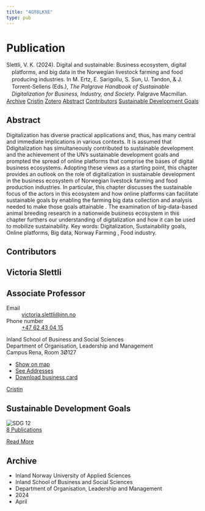 ```yaml
---
title: "4GY8LKXE"
type: pub
---
```

<h1>Publication</h1>
<article id="csl-bib-container-4GY8LKXE" class="csl-bib-container">
  <div class="csl-bib-body" style="line-height: 1.35; padding-left: 1em; text-indent:-1em;">
  <div class="csl-entry">Slettli, V. K. (2024). Digital and sustainable: Business ecosystem, digital platforms, and big data in the Norwegian livestock farming and food producing industries. In M. Ertz, E. Sarigollu, S. Sun, U. Tandon, &amp; J. Torrent-Sellens (Eds.), <i>The Palgrave Handbook of Sustainable Digitalization for Business, Industry, and Society</i>. Palgrave Macmillan.</div>
</div>
  <div class="csl-bib-buttons">
    <a href="#taxonomy-article-4GY8LKXE" class="csl-bib-button">Archive</a>
    <a href="https://app.cristin.no/results/show.jsf?id=2258021" alt="Cristin URL" class="csl-bib-button">Cristin</a>
    <a href="http://zotero.org/groups/5402882/items/4GY8LKXE" alt="Zotero URL" class="csl-bib-button">Zotero</a>
    <a href="#abstract-article-4GY8LKXE" class="csl-bib-button">Abstract</a>
    <a href="#contributors-article-4GY8LKXE" class="csl-bib-button">Contributors</a>
    <a href="#sdg-article-4GY8LKXE" class="csl-bib-button">Sustainable Development Goals</a>
  </div>
  <div id="csl-bib-meta-container-4GY8LKXE"></div>
</article>
<div id="csl-bib-meta-4GY8LKXE" class="csl-bib-meta">
  <article id="abstract-article-4GY8LKXE" class="abstract-article">
    <h1>Abstract</h1>
    Digitalization has diverse practical applications and, thus, has many central and immediate implications in various contexts. It is assumed that Ddigitalization has simultaneously contributed to sustainable development and the achievement of the UN’s sustainable development goals and prompted the spread of online platforms that comprise the bases of digital business ecosystems. Adopting these views as a starting point, this chapter provides an outlook on the role of digitalization in sustainable development in the business ecosystem of Norwegian livestock farming and food production industries. In particular, this chapter discusses the sustainable focus of the actors in this ecosystem and how online platforms can facilitate sustainable goals by enabling the farming big data collection and analysis needed to make those goals attainable . The examination of big-data-based animal breeding research in a nationwide business ecosystem in this chapter furthers our understanding of digitalization and how it can be used to mobilize sustainability. Key words: Digitalization, Sustainability goals, Online platforms, Big data, Norway Farming , Food industry.
  </article>
  <article id="contributors-article-4GY8LKXE" class="contributors-article">
    <h1>Contributors</h1>
    <div class="personas"> <div class="vrtx-hinn-person-card"> <div class="photo"> <i class="lar la-user-circle missing-person"></i> </div> <div class="info"> <hgroup><h1>Victoria Slettli</h1> <h2>Associate Professor</h2> </hgroup><dl> <dt>Email</dt> <dd> <a href="mailto:victoria.slettli@inn.no">victoria.slettli@inn.no</a> </dd> <dt>Phone number</dt> <dd><a href="tel:+4762430415"> +47 62 43 04 15 </a></dd> </dl> <p> Inland School of Business and Social Sciences<br> Department of Organisation, Leadership and Management<br> Campus Rena, Room 3Ø127 </p> <ul class="vrtx-hinn-links"> <li><a href="https://www.google.com/maps?q=61.13620,11.37454">Show on map</a></li> <li><a href="https://www.inn.no/english/find-an-employee/victoria-slettli.html#vrtx-hinn-addresses">See Addresses</a></li> <li><a href="https://www.inn.no/english/find-an-employee/victoria-slettli.html?vrtx=vcf">Download business card</a></li> </ul> </div> </div> <a href="https://app.cristin.no/persons/show.jsf?id=320594" alt="Cristin URL" class="personas-cristin">Cristin</a> </div>
  </article>
  <article id="sdg-article-4GY8LKXE" class="sdg-article">
    <h1>Sustainable Development Goals</h1>
    <div class="sdg-container"><div id="sdg12" class="sdg"> <img src="{{< params subfolder >}}images/sdg/sdg12_en.png" class="image" alt="SDG 12"> <div class="sdg-overlay"> <a href="{{< params subfolder >}}en/archive/?sdg=12#archive" class="sdg-publication-count"><span>8</span> Publications</a> <p><a href="https://sdgs.un.org/goals/goal12" class="sdg-read-more">Read More</a></p> </div> </div></div>
  </article>
  <article id="taxonomy-article-4GY8LKXE" class="taxonomy-article">
    <h1>Archive</h1>
    <ul>
      <li>Inland Norway University of Applied Sciences</li>
      <li>Inland School of Business and Social Sciences</li>
      <li>Department of Organisation, Leadership and Management</li>
      <li>2024</li>
      <li>April</li>
    </ul>
  </article>
</div>
